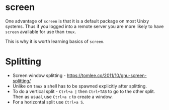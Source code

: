 # screen 

One advantage of `screen` is that it is a default package on most Unixy systems.
Thus if you logged into a remote server you are more likely to have `screen`
available for use than `tmux`.

This is why it is worth learning basics of `screen`.

# Splitting 

- Screen window splitting - <https://tomlee.co/2011/10/gnu-screen-splitting/>
- Unlike on `tmux` a shell has to be spawned explicitly after splitting.
- To do a vertical split - `Ctrl+a |` then `Ctrl+TAB` to go to the other
    split. Then as usual, use `Ctrl+a c` to create a window.
- For a horizontal split use `Ctrl+a S`.
